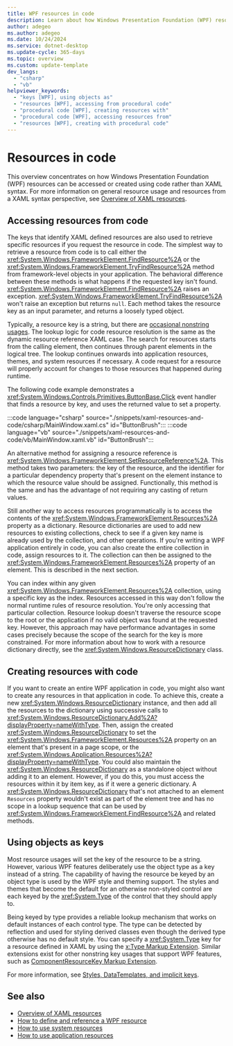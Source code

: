 ```yaml
---
title: WPF resources in code
description: Learn about how Windows Presentation Foundation (WPF) resources, typically defined and used in XAML, can be used in code.
author: adegeo
ms.author: adegeo
ms.date: 10/24/2024
ms.service: dotnet-desktop
ms.update-cycle: 365-days
ms.topic: overview
ms.custom: update-template
dev_langs:
  - "csharp"
  - "vb"
helpviewer_keywords:
  - "keys [WPF], using objects as"
  - "resources [WPF], accessing from procedural code"
  - "procedural code [WPF], creating resources with"
  - "procedural code [WPF], accessing resources from"
  - "resources [WPF], creating with procedural code"
---
```


# Resources in code

This overview concentrates on how Windows Presentation Foundation (WPF) resources can be accessed or created using code rather than XAML syntax. For more information on general resource usage and resources from a XAML syntax perspective, see [Overview of XAML resources](xaml-resources-overview.md).

## Accessing resources from code

The keys that identify XAML defined resources are also used to retrieve specific resources if you request the resource in code. The simplest way to retrieve a resource from code is to call either the <xref:System.Windows.FrameworkElement.FindResource%2A> or the <xref:System.Windows.FrameworkElement.TryFindResource%2A> method from framework-level objects in your application. The behavioral difference between these methods is what happens if the requested key isn't found. <xref:System.Windows.FrameworkElement.FindResource%2A> raises an exception. <xref:System.Windows.FrameworkElement.TryFindResource%2A> won't raise an exception but returns `null`. Each method takes the resource key as an input parameter, and returns a loosely typed object.

Typically, a resource key is a string, but there are [occasional nonstring usages](#using-objects-as-keys). The lookup logic for code resource resolution is the same as the dynamic resource reference XAML case. The search for resources starts from the calling element, then continues through parent elements in the logical tree. The lookup continues onwards into application resources, themes, and system resources if necessary. A code request for a resource will properly account for changes to those resources that happened during runtime.

The following code example demonstrates a <xref:System.Windows.Controls.Primitives.ButtonBase.Click> event handler that finds a resource by key, and uses the returned value to set a property.

:::code language="csharp" source="./snippets/xaml-resources-and-code/csharp/MainWindow.xaml.cs" id="ButtonBrush":::
:::code language="vb" source="./snippets/xaml-resources-and-code/vb/MainWindow.xaml.vb" id="ButtonBrush":::

An alternative method for assigning a resource reference is <xref:System.Windows.FrameworkElement.SetResourceReference%2A>. This method takes two parameters: the key of the resource, and the identifier for a particular dependency property that's present on the element instance to which the resource value should be assigned. Functionally, this method is the same and has the advantage of not requiring any casting of return values.

Still another way to access resources programmatically is to access the contents of the <xref:System.Windows.FrameworkElement.Resources%2A> property as a dictionary. Resource dictionaries are used to add new resources to existing collections, check to see if a given key name is already used by the collection, and other operations. If you're writing a WPF application entirely in code, you can also create the entire collection in code, assign resources to it. The collection can then be assigned to the <xref:System.Windows.FrameworkElement.Resources%2A> property of an element. This is described in the next section.

You can index within any given <xref:System.Windows.FrameworkElement.Resources%2A> collection, using a specific key as the index. Resources accessed in this way don't follow the normal runtime rules of resource resolution. You're only accessing that particular collection. Resource lookup doesn't traverse the resource scope to the root or the application if no valid object was found at the requested key. However, this approach may have performance advantages in some cases precisely because the scope of the search for the key is more constrained. For more information about how to work with a resource dictionary directly, see the <xref:System.Windows.ResourceDictionary> class.

## Creating resources with code

If you want to create an entire WPF application in code, you might also want to create any resources in that application in code. To achieve this, create a new <xref:System.Windows.ResourceDictionary> instance, and then add all the resources to the dictionary using successive calls to <xref:System.Windows.ResourceDictionary.Add%2A?displayProperty=nameWithType>. Then, assign the created <xref:System.Windows.ResourceDictionary> to set the <xref:System.Windows.FrameworkElement.Resources%2A> property on an element that's present in a page scope, or the <xref:System.Windows.Application.Resources%2A?displayProperty=nameWithType>. You could also maintain the <xref:System.Windows.ResourceDictionary> as a standalone object without adding it to an element. However, if you do this, you must access the resources within it by item key, as if it were a generic dictionary. A <xref:System.Windows.ResourceDictionary> that's not attached to an element `Resources` property wouldn't exist as part of the element tree and has no scope in a lookup sequence that can be used by <xref:System.Windows.FrameworkElement.FindResource%2A> and related methods.

## Using objects as keys

Most resource usages will set the key of the resource to be a string. However, various WPF features deliberately use the object type as a key instead of a string. The capability of having the resource be keyed by an object type is used by the WPF style and theming support. The styles and themes that become the default for an otherwise non-styled control are each keyed by the <xref:System.Type> of the control that they should apply to.

Being keyed by type provides a reliable lookup mechanism that works on default instances of each control type. The type can be detected by reflection and used for styling derived classes even though the derived type otherwise has no default style. You can specify a <xref:System.Type> key for a resource defined in XAML by using the [x:Type Markup Extension](../../xaml-services/xtype-markup-extension.md). Similar extensions exist for other nonstring key usages that support WPF features, such as [ComponentResourceKey Markup Extension](../advanced/componentresourcekey-markup-extension.md).

For more information, see [Styles, DataTemplates, and implicit keys](xaml-resources-overview.md#styles-datatemplates-and-implicit-keys).

## See also

- [Overview of XAML resources](xaml-resources-overview.md)
- [How to define and reference a WPF resource](xaml-resources-how-to-define-and-reference.md)
- [How to use system resources](xaml-resources-how-to-use-system.md)
- [How to use application resources](xaml-resources-how-to-use-application.md)
